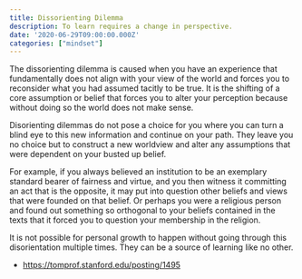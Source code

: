 ```yaml
---
title: Dissorienting Dilemma
description: To learn requires a change in perspective.
date: '2020-06-29T09:00:00.000Z'
categories: ["mindset"]
---
```


The dissorienting dilemma is caused when you have an experience that fundamentally does not align with your view of the world and forces you to reconsider what you had assumed tacitly to be true. It is the shifting of a core assumption or belief that forces you to alter your perception because without doing so the world does not make sense.

Disorienting dilemmas do not pose a choice for you where you can turn a blind eye to this new information and continue on your path. They leave you no choice but to construct a new worldview and alter any assumptions that were dependent on your busted up belief.

For example, if you always believed an institution to be an exemplary standard bearer of fairness and virtue, and you then witness it committing an act that is the opposite, it may put into question other beliefs and views that were founded on that belief. Or perhaps you were a religious person and found out something so orthogonal to your beliefs contained in the texts that it forced you to question your membership in the religion.

 It is not possible for personal growth to happen without going through this disorientation multiple times. They can be a source of learning like no other.


- https://tomprof.stanford.edu/posting/1495